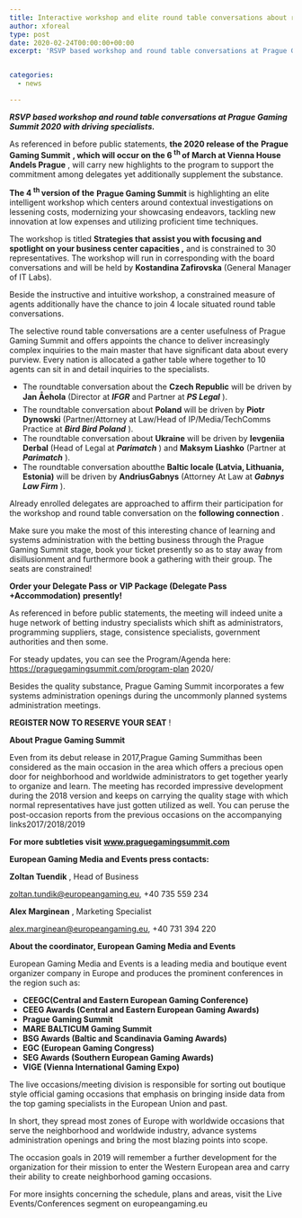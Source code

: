 ```yaml
---
title: Interactive workshop and elite round table conversations about rising purviews at Prague Gaming Summit 2020
author: xforeal 
type: post
date: 2020-02-24T00:00:00+00:00
excerpt: 'RSVP based workshop and round table conversations at Prague Gaming Summit 2020 with driving experts '


categories:
  - news

---
```

**_RSVP based workshop and round table conversations at Prague Gaming Summit 2020 with driving specialists._** 

As referenced in before public statements, **the 2020 release of the** **Prague Gaming Summit** **, which will occur on the 6 <sup>th </sup> of March at Vienna House Andels Prague** , will carry new highlights to the program to support the commitment among delegates yet additionally supplement the substance. 

**The 4 <sup>th </sup> version of the** **Prague Gaming Summit** is highlighting an elite intelligent workshop which centers around contextual investigations on lessening costs, modernizing your showcasing endeavors, tackling new innovation at low expenses and utilizing proficient time techniques. 

The workshop is titled **Strategies that assist you with focusing and spotlight on your business center capacities ,** and is constrained to 30 representatives. The workshop will run in corresponding with the board conversations and will be held by **Kostandina Zafirovska** (General Manager of IT Labs). 

Beside the instructive and intuitive workshop, a constrained measure of agents additionally have the chance to join 4 locale situated round table conversations. 

The selective round table conversations are a center usefulness of Prague Gaming Summit and offers appoints the chance to deliver increasingly complex inquiries to the main master that have significant data about every purview. Every nation is allocated a gather table where together to 10 agents can sit in and detail inquiries to the specialists. 

  * The roundtable conversation about the **Czech Republic** will be driven by **Jan Åehola** (Director at **_IFGR_** and Partner at **_PS Legal_** ). 
  * The roundtable conversation about **Poland** will be driven by **Piotr Dynowski** (Partner/Attorney at Law/Head of IP/Media/TechComms Practice at **_Bird Bird Poland_** ). 
  * The roundtable conversation about **Ukraine** will be driven by **Ievgeniia Derbal** (Head of Legal at **_Parimatch_** ) and **Maksym Liashko** (Partner at **_Parimatch_** ). 
  * The roundtable conversation aboutthe **Baltic locale (Latvia, Lithuania, Estonia)** will be driven by **AndriusGabnys** (Attorney At Law at **_Gabnys Law Firm_** ). 

Already enrolled delegates are approached to affirm their participation for the workshop and round table conversation on the **following connection** . 

Make sure you make the most of this interesting chance of learning and systems administration with the betting business through the Prague Gaming Summit stage, book your ticket presently so as to stay away from disillusionment and furthermore book a gathering with their group. The seats are constrained! 

**Order your Delegate Pass**  **or** **VIP Package (Delegate Pass +Accommodation)**  **presently!** 

As referenced in before public statements, the meeting will indeed unite a huge network of betting industry specialists which shift as administrators, programming suppliers, stage, consistence specialists, government authorities and then some. 

For steady updates, you can see the Program/Agenda here: https://praguegamingsummit.com/program-plan 2020/ 

Besides the quality substance, Prague Gaming Summit incorporates a few systems administration openings during the uncommonly planned systems administration meetings. 

**REGISTER NOW TO RESERVE YOUR SEAT** ! 

**About Prague Gaming Summit** 

Even from its debut release in 2017,Prague Gaming Summithas been considered as the main occasion in the area which offers a precious open door for neighborhood and worldwide administrators to get together yearly to organize and learn. The meeting has recorded impressive development during the 2018 version and keeps on carrying the quality stage with which normal representatives have just gotten utilized as well. You can peruse the post-occasion reports from the previous occasions on the accompanying links2017/2018/2019 

**For more subtleties visit** **www.praguegamingsummit.com** 

**European Gaming Media and Events press contacts:** 

**Zoltan Tuendik** , Head of Business 

zoltan.tundik@europeangaming.eu, +40 735 559 234 

**Alex Marginean** , Marketing Specialist 

alex.marginean@europeangaming.eu, +40 731 394 220 

**About the coordinator, European Gaming Media and Events** 

European Gaming Media and Events is a leading media and boutique event organizer company in Europe and produces the prominent conferences in the region such as:

  * **CEEGC(Central and Eastern European Gaming Conference)**
  * **CEEG Awards (Central and Eastern European Gaming Awards)** 
  * **Prague Gaming Summit** 
  * **MARE BALTICUM Gaming Summit** 
  * **BSG Awards (Baltic and Scandinavia Gaming Awards)** 
  * **EGC (European Gaming Congress)** 
  * **SEG Awards (Southern European Gaming Awards)** 
  * **VIGE (Vienna International Gaming Expo)** 

The live occasions/meeting division is responsible for sorting out boutique style official gaming occasions that emphasis on bringing inside data from the top gaming specialists in the European Union and past. 

In short, they spread most zones of Europe with worldwide occasions that serve the neighborhood and worldwide industry, advance systems administration openings and bring the most blazing points into scope. 

The occasion goals in 2019 will remember a further development for the organization for their mission to enter the Western European area and carry their ability to create neighborhood gaming occasions. 

For more insights concerning the schedule, plans and areas, visit the Live Events/Conferences segment on europeangaming.eu